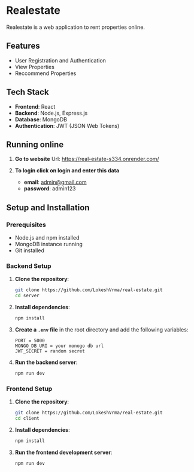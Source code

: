 # Realestate

Realestate is a web application to rent properties online.

## Features

- User Registration and Authentication
- View Properties
- Reccommend Properties

## Tech Stack

- **Frontend**: React
- **Backend**: Node.js, Express.js
- **Database**: MongoDB
- **Authentication**: JWT (JSON Web Tokens)

## Running online
1. **Go to website**
    Url: https://real-estate-s334.onrender.com/

2. **To login click on login and enter this data**
    - **email**: admin@gmail.com
    - **password**: admin123

## Setup and Installation

### Prerequisites

- Node.js and npm installed
- MongoDB instance running
- Git installed

### Backend Setup

1. **Clone the repository**:
    ```sh
    git clone https://github.com/LokeshVrma/real-estate.git
    cd server
    ```

2. **Install dependencies**:
    ```sh
    npm install
    ```

3. **Create a `.env` file** in the root directory and add the following variables:
    ```env
    PORT = 5000
    MONGO_DB_URI = your monogo db url
    JWT_SECRET = random secret
    ```

4. **Run the backend server**:
    ```sh
    npm run dev
    ```

### Frontend Setup

1. **Clone the repository**:
    ```sh
    git clone https://github.com/LokeshVrma/real-estate.git
    cd client
    ```

2. **Install dependencies**:
    ```sh
    npm install
    ```

3. **Run the frontend development server**:
    ```sh
    npm run dev
    ```

